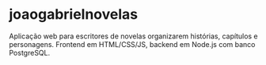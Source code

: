 # joaogabrielnovelas
Aplicação web para escritores de novelas organizarem histórias, capítulos e personagens. Frontend em HTML/CSS/JS, backend em Node.js com banco PostgreSQL.
